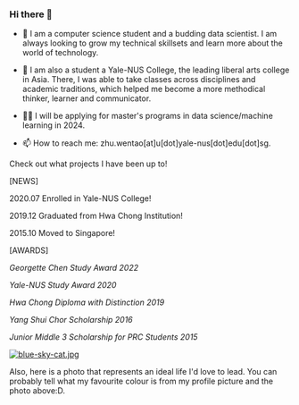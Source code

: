 ### Hi there 👋

- 🔭 I am  a computer science student and a budding data scientist. I am always looking to grow my technical skillsets and learn more about the world of technology.

- 🧠 I am also a student a Yale-NUS College, the leading liberal arts college in Asia. There, I was able to take classes across disciplines and academic traditions, which helped me become a more methodical thinker, learner and communicator. 

- 👨‍💻 I will be applying for master's programs in data science/machine learning in 2024.

- 📫 How to reach me: zhu.wentao[at]u[dot]yale-nus[dot]edu[dot]sg.

Check out what projects I have been up to!

[NEWS]                                                                      

2020.07 Enrolled in Yale-NUS College!                                      

2019.12 Graduated from Hwa Chong Institution!

2015.10 Moved to Singapore!

[AWARDS]

*Georgette Chen Study Award 2022*

*Yale-NUS Study Award 2020*

*Hwa Chong Diploma with Distinction 2019*

*Yang Shui Chor Scholarship 2016*

*Junior Middle 3 Scholarship for PRC Students 2015*

[![blue-sky-cat.jpg](https://i.postimg.cc/90s2qrTG/blue-sky-cat.jpg)](https://postimg.cc/0KGFT5VQ)

Also, here is a photo that represents an ideal life I'd love to lead. You can probably tell what my favourite colour is from my profile picture and the photo above:D.
